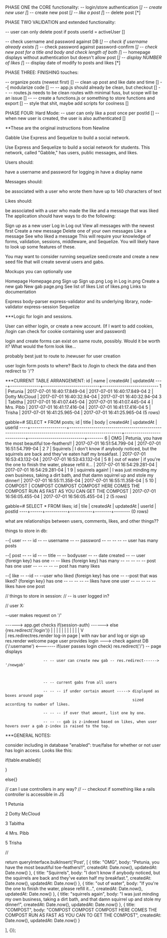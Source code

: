 

PHASE ONE
the CORE functionality:
-- login/store authentication    [*]
-- create new user      [*]
-- create new post      [*]
-- like a post      [*]
-- delete post      [*]


PHASE TWO
VALIDATION and extended functionality:


-- user can only delete post if posts userId = activeUser       []

-- check username and password against DB        [*]
-- check if username already exists              [*]
-- check password against password-confirm          [*]
-- check new post for a title and body and check length of both   [*]
-- homepage displays without authentication but doesn't allow post   [*]
-- display NUMBER of likes        [*]
-- display date of modify to posts and likes      [*]

PHASE THREE:
FINISHING touches:

-- organize posts (newest first)      []
-- clean up post and like date and time   []
--[ modularize code               []
-- -- app.js should already be clean, but checkout      []
-- -- routes.js needs to be clean routes with minimal fuss, but scope will be an issue  []
-- -- create a functions.js or something to store functions and export    []
-- style that shit, maybe add scripts for coolness    []

PHASE FOUR:
Hard Mode:
-- user can only like a post once per postId        []
-- when new user is created, the user is also authenticated   []




**These are the original instructions from Newline


Gabble
Use Express and Sequelize to build a social network.

Use Express and Sequelize to build a social network for students. This network, called "Gabble," has users, public messages, and likes.


Users should:

have a username and password for logging in
have a display name

Messages should:

be associated with a user who wrote them
have up to 140 characters of text

Likes should:

be associated with a user who made the like and a message that was liked
The application should have ways to do the following:


Sign up as a new user
Log in
Log out
View all messages with the newest first
Create a new message
Delete one of your own messages
Like a message
See who liked a message
This will require your knowledge of forms, validation, sessions, middleware, and Sequelize. You will likely have to look up some features of these.

You may want to consider running sequelize seed:create and create a new seed file that will create several users and gabs.

Mockups you can optionally use

Homepage
Homepage.png
Sign up
Sign up.png
Log in
Log in.png
Create a new gab
New gab page.png
See list of likes
List of likes.png
Links to documentation

Express
body-parser
express-validator and its underlying library, node-validator
express-session
Sequelize


***Logic for login and sessions.

User can either login, or create a new account. (If I want to add cookies, /login can check for cookie containing user and password)

login and create forms can exist on same route, possibly. Would it be worth it? What would the form look like...

probably best just to route to /newuser for user creation

user login form posts to where? Back to /login to check the data and then redirect to '/'?







***CURRENT TABLE ARRANGEMENT:
id |     name      |         createdAt          |         updatedAt
----+---------------+----------------------------+----------------------------
 1 | Petunia       | 2017-07-01 16:40:17.849-04 | 2017-07-01 16:40:17.849-04
 2 | Dotty McCloud | 2017-07-01 16:40:32.94-04  | 2017-07-01 16:40:32.94-04
 3 | Tabitha       | 2017-07-01 16:41:07.445-04 | 2017-07-01 16:41:07.445-04
 4 | Mrs. Pibb     | 2017-07-01 16:41:17.416-04 | 2017-07-01 16:41:17.416-04
 5 | Trisha        | 2017-07-01 16:41:25.965-04 | 2017-07-01 16:41:25.965-04
(5 rows)


gabble=# SELECT * FROM posts;
id |      title       |                                                  body                                                  |         createdAt          |         updatedAt          | userId
----+------------------+--------------------------------------------------------------------------------------------------------+----------------------------+----------------------------+--------
6 | OMG              | Petunia, you have the most beautiful toe-feathers!!                                                    | 2017-07-01 16:51:54.799-04 | 2017-07-01 16:51:54.799-04 |      2
7 | Squirrels        | I don't know if anybody noticed, but the squirrels are back and they've eaten half my breakfast.       | 2017-07-01 16:53:43.132-04 | 2017-07-01 16:53:43.132-04 |      5
8 | out of water     | if you're the one to finish the water, please refill it...                                             | 2017-07-01 16:54:29.281-04 | 2017-07-01 16:54:29.281-04 |      1
9 | squirrels again! | I was just minding my own business, taking a dirt bath, and that damn squirrel up and stole my dinner! | 2017-07-01 16:55:11.358-04 | 2017-07-01 16:55:11.358-04 |      5
10 | COMPOST          | COMPOST COMPOST COMPOST HERE COMES THE COMPOST RUN AS FAST AS YOU CAN GET THE COMPOST                  | 2017-07-01 16:56:05.455-04 | 2017-07-01 16:56:05.455-04 |      2
(5 rows)

gabble=# SELECT * FROM likes;
 id | tile | createdAt | updatedAt | userId | postId
----+------+-----------+-----------+--------+--------
(0 rows)




what are relationships between users, comments, likes, and other things??

 things to store in db:

 --[ user
 -- -- id
 -- -- username
 -- -- password
 -- -- -- -- -- user has many posts




 --[ post
 -- -- id
 -- -- title
 -- -- bodyuser
 -- -- date created
 -- -- user {foreign key} has one
 -- -- likes {foreign key} has many
 -- -- -- -- -- post has one user
 -- -- -- -- -- post has many likes

 --[ like
 -- --id
 -- --user who liked {foreign key} has one
 -- --post that was liked? {foreign key} has one
 -- -- -- -- -- likes have one user
 -- -- -- -- -- likes have one post


// things to store in session:
// -- is user logged in?


// user X:

--user makes request on '/'

------> app.get checks if(session-auth) ------> else {res.redirect('/login')}
                            |                         |
                            |                         |
                            |                         |
                            |                         |
                            |                         |
                            |                         V           
                            |                res.redirectres.render log-in page
                            |                  with nav bar and log or sign up
                res.render welcome page      user provides login ---> check against DB
                     ('/:username') <-------   if(user passes login check) res.redirect('/')
                     -- page displays



                     -- -- user can create new gab -- res.redirect------> '/newgab'



                     -- -- current gabs from all users

                     -- -- -- if under certain amount -----> displayed as boxes around page
                                                             sized according to number of likes.

                     -- -- -- if over that amount, list one by one.

                     -- -- -- gab is z-indexed based on likes, when user hovers over a gab z-index is raised to the top.




***GENERAL NOTES:  

consider including in database "enabled": true/false for whether or not user has login access. Looks like this:

if(table.enabled){

}

else{}


// can I use controllers in any way?
// -- checkout if something like a rails controller is accessible in JS





1
Petunia

2
Dotty McCloud

3
Tabitha

4
Mrs. Pibb

5
Trisha

//

return queryInterface.bulkInsert('Post', [
  {
    title: "OMG",
    body: "Petunia, you have the most beautiful toe-feathers!!",
    createdAt: Date.now(),
    updatedAt: Date.now()
  },
  {
    title: "Squirrels",
    body: "I don't know if anybody noticed, but the squirrels are back and they've eaten half my breakfast.",
    createdAt: Date.now(),
    updatedAt: Date.now()
  },
  {
    title: "out of water",
    body: "If you're the one to finish the water, please refill it...",
    createdAt: Date.now(),
    updatedAt: Date.now()
  },
  {
    title: "squirrels again",
    body: "I was just minding my own business, taking a dirt bath, and that damn squirrel up and stole my dinner!",
    createdAt: Date.now(),
    updatedAt: Date.now()
  },
  {
    title: "COMPOST",
    body: "COMPOST COMPOST COMPOST HERE COMES THE COMPOST RUN AS FAST AS YOU CAN TO GET THE COMPOST",
    createdAt: Date.now(),
    updatedAt: Date.now()
  }

], {});
